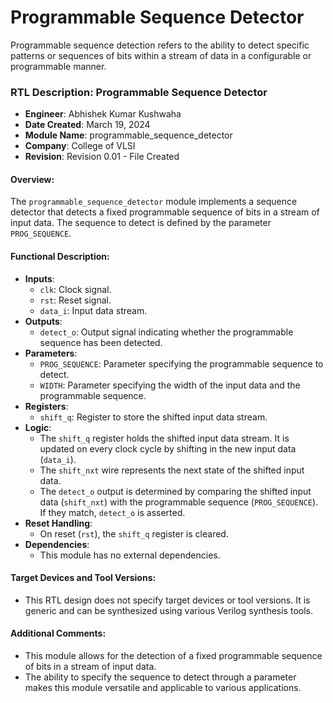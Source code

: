 # Programmable Sequence Detector
 Programmable sequence detection refers to the ability to detect specific patterns or sequences of bits within a stream of data in a configurable or programmable manner. 

### RTL Description: Programmable Sequence Detector

- **Engineer**: Abhishek Kumar Kushwaha
- **Date Created**: March 19, 2024
- **Module Name**: programmable_sequence_detector
- **Company**: College of VLSI
- **Revision**: Revision 0.01 - File Created

#### Overview:
The `programmable_sequence_detector` module implements a sequence detector that detects a fixed programmable sequence of bits in a stream of input data. The sequence to detect is defined by the parameter `PROG_SEQUENCE`.

#### Functional Description:
- **Inputs**: 
  - `clk`: Clock signal.
  - `rst`: Reset signal.
  - `data_i`: Input data stream.
- **Outputs**:
  - `detect_o`: Output signal indicating whether the programmable sequence has been detected.
- **Parameters**:
  - `PROG_SEQUENCE`: Parameter specifying the programmable sequence to detect.
  - `WIDTH`: Parameter specifying the width of the input data and the programmable sequence.
- **Registers**:
  - `shift_q`: Register to store the shifted input data stream.
- **Logic**:
  - The `shift_q` register holds the shifted input data stream. It is updated on every clock cycle by shifting in the new input data (`data_i`).
  - The `shift_nxt` wire represents the next state of the shifted input data.
  - The `detect_o` output is determined by comparing the shifted input data (`shift_nxt`) with the programmable sequence (`PROG_SEQUENCE`). If they match, `detect_o` is asserted.
- **Reset Handling**:
  - On reset (`rst`), the `shift_q` register is cleared.
- **Dependencies**:
  - This module has no external dependencies.

#### Target Devices and Tool Versions:
- This RTL design does not specify target devices or tool versions. It is generic and can be synthesized using various Verilog synthesis tools.

#### Additional Comments:
- This module allows for the detection of a fixed programmable sequence of bits in a stream of input data.
- The ability to specify the sequence to detect through a parameter makes this module versatile and applicable to various applications.
